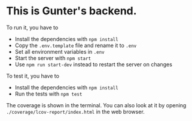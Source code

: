 # This is Gunter's backend.

To run it, you have to

- Install the dependencies with `npm install`
- Copy the `.env.template` file and rename it to `.env`
- Set all environment variables in `.env`
- Start the server with `npm start`
- Use `npm run start-dev` instead to restart the server on changes

To test it, you have to

- Install the dependencies with `npm install`
- Run the tests with `npm test`

The coverage is shown in the terminal.
You can also look at it by opening `./coverage/lcov-report/index.html` in the web browser.
